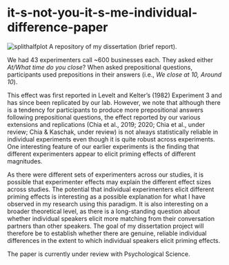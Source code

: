# it-s-not-you-it-s-me-individual-difference-paper

![splithalfplot](https://github.com/katchia/it-s-not-you-it-s-me-individual-difference-paper/blob/main/splithalfplot.jpeg)
A repository of my dissertation (brief report).

We had 43 experimenters call ~600 businesses each. They asked either _At/What time do you close_? When asked prepositional questions, participants used prepositions in their answers (i.e., _We close at 10, Around 10_). 

This effect was first reported in Levelt and Kelter’s (1982) Experiment 3 and has since been replicated by our lab. However, we note that although there is a tendency for participants to produce more prepositional answers following prepositional questions, the effect reported by our various extensions and replications (Chia et al., 2019; 2020; Chia et al., under review; Chia & Kaschak, under review) is not always statistically reliable in individual experiments even though it is quite robust across experiments. One interesting feature of our earlier experiments is the finding that different experimenters appear to elicit priming effects of different magnitudes. 

As there were different sets of experimenters across our studies, it is possible that experimenter effects may explain the different effect sizes across studies. The potential that individual experimenters elicit different priming effects is interesting as a possible explanation for what I have observed in my research using this paradigm. It is also interesting on a broader theoretical level, as there is a long-standing question about whether individual speakers elicit more matching from their conversation partners than other speakers. The goal of my dissertation project will therefore be to establish whether there are genuine, reliable individual differences in the extent to which individual speakers elicit priming effects. 

The paper is currently under review with Psychological Science.
